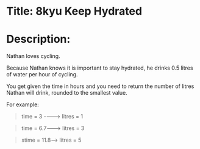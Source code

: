 # Title: 8kyu Keep Hydrated

# Description:

Nathan loves cycling.

Because Nathan knows it is important to stay hydrated, he drinks 0.5 litres of water per hour of cycling.

You get given the time in hours and you need to return the number of litres Nathan will drink, rounded to the smallest value.

For example:

> time = 3 ----> litres = 1

> time = 6.7---> litres = 3

> stime = 11.8--> litres = 5
